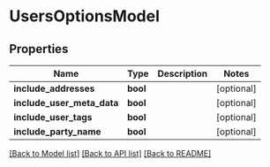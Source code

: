 # UsersOptionsModel

## Properties
Name | Type | Description | Notes
------------ | ------------- | ------------- | -------------
**include_addresses** | **bool** |  | [optional] 
**include_user_meta_data** | **bool** |  | [optional] 
**include_user_tags** | **bool** |  | [optional] 
**include_party_name** | **bool** |  | [optional] 

[[Back to Model list]](../README.md#documentation-for-models) [[Back to API list]](../README.md#documentation-for-api-endpoints) [[Back to README]](../README.md)


